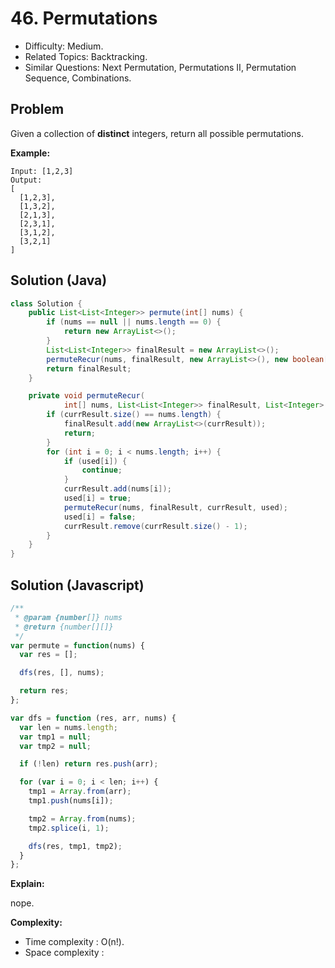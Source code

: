 # 46. Permutations

- Difficulty: Medium.
- Related Topics: Backtracking.
- Similar Questions: Next Permutation, Permutations II, Permutation Sequence, Combinations.

## Problem

Given a collection of **distinct** integers, return all possible permutations.

**Example:**

```
Input: [1,2,3]
Output:
[
  [1,2,3],
  [1,3,2],
  [2,1,3],
  [2,3,1],
  [3,1,2],
  [3,2,1]
]
```

## Solution (Java)
```java
class Solution {
    public List<List<Integer>> permute(int[] nums) {
        if (nums == null || nums.length == 0) {
            return new ArrayList<>();
        }
        List<List<Integer>> finalResult = new ArrayList<>();
        permuteRecur(nums, finalResult, new ArrayList<>(), new boolean[nums.length]);
        return finalResult;
    }

    private void permuteRecur(
            int[] nums, List<List<Integer>> finalResult, List<Integer> currResult, boolean[] used) {
        if (currResult.size() == nums.length) {
            finalResult.add(new ArrayList<>(currResult));
            return;
        }
        for (int i = 0; i < nums.length; i++) {
            if (used[i]) {
                continue;
            }
            currResult.add(nums[i]);
            used[i] = true;
            permuteRecur(nums, finalResult, currResult, used);
            used[i] = false;
            currResult.remove(currResult.size() - 1);
        }
    }
}
```

## Solution (Javascript)

```javascript
/**
 * @param {number[]} nums
 * @return {number[][]}
 */
var permute = function(nums) {
  var res = [];

  dfs(res, [], nums);

  return res;
};

var dfs = function (res, arr, nums) {
  var len = nums.length;
  var tmp1 = null;
  var tmp2 = null;

  if (!len) return res.push(arr);

  for (var i = 0; i < len; i++) {
    tmp1 = Array.from(arr);
    tmp1.push(nums[i]);

    tmp2 = Array.from(nums);
    tmp2.splice(i, 1);

    dfs(res, tmp1, tmp2);
  }
};
```

**Explain:**

nope.

**Complexity:**

* Time complexity : O(n!).
* Space complexity :
